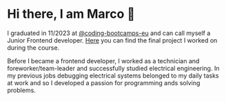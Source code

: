 # Hi there, I am Marco 👋

I graduated in 11/2023 at [@coding-bootcamps-eu](https://github.com/coding-bootcamps-eu) and can call myself a Junior Frontend developer.
[Here](https://cbe-concert-compass.netlify.app/) you can find the final project I worked on during the course.

Before I became a frontend developer, I worked as a technician and foreworker/team-leader and successfully studied electrical engineering.
In my previous jobs debugging electrical systems belonged to my daily tasks at work and so I developed a passion for programming ands solving problems. 




<!---
marcorosenbaum/marcorosenbaum is a ✨ special ✨ repository because its `README.md` (this file) appears on your GitHub profile.
You can click the Preview link to take a look at your changes.
--->

